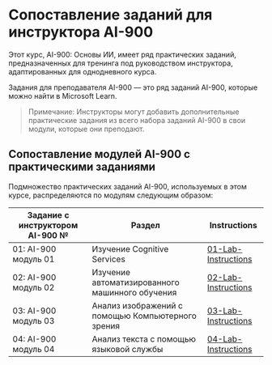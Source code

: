 # Сопоставление заданий для инструктора AI-900

Этот курс, AI-900: Основы ИИ, имеет ряд практических заданий, предназначенных для тренинга под руководством инструктора, адаптированных для однодневного курса.

Задания для преподавателя AI-900 — это ряд заданий AI-900, которые можно найти в Microsoft Learn.

> Примечание: Инструкторы могут добавить дополнительные практические задания из всего набора заданий AI-900 в свои модули, которые они преподают.

## Сопоставление модулей AI-900 с практическими заданиями

Подмножество практических заданий AI-900, используемых в этом курсе, распределяются по модулям следующим образом: 

| Задание с инструктором AI-900 № | Раздел | Instructions |
| --- | --- | --- |
| 01: AI-900 модуль 01 | Изучение Cognitive Services | [01-Lab-Instructions](https://aka.ms/ai900-module-01) |
| 02: AI-900 модуль 02 | Изучение автоматизированного машинного обучения | [02-Lab-Instructions](https://aka.ms/ai900-module-02) |
| 03: AI-900 модуль 03 | Анализ изображений с помощью Компьютерного зрения  | [03-Lab-Instructions](https://aka.ms/ai900-module-03) |
| 04: AI-900 модуль 04 | Анализ текста с помощью языковой службы | [04-Lab-Instructions](https://aka.ms/ai900-module-04) |


